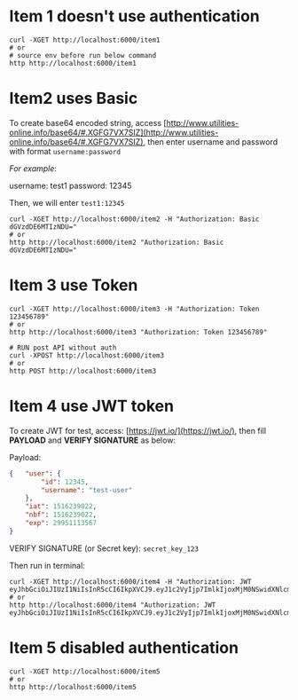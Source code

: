 
# Item 1 doesn't use authentication

```shell
curl -XGET http://localhost:6000/item1
# or 
# source env before run below command
http http://localhost:6000/item1
```


# Item2 uses Basic

To create base64 encoded string, access [http://www.utilities-online.info/base64/#.XGFG7VX7SIZ](http://www.utilities-online.info/base64/#.XGFG7VX7SIZ), then enter username and password with format `username:password`

*For example*:

username: test1
password: 12345

Then, we will enter `test1:12345`

```shell
curl -XGET http://localhost:6000/item2 -H "Authorization: Basic dGVzdDE6MTIzNDU="
# or 
http http://localhost:6000/item2 "Authorization: Basic dGVzdDE6MTIzNDU="
```


# Item 3 use Token

```shell
curl -XGET http://localhost:6000/item3 -H "Authorization: Token 123456789"
# or 
http http://localhost:6000/item3 "Authorization: Token 123456789"

# RUN post API without auth
curl -XPOST http://localhost:6000/item3
# or 
http POST http://localhost:6000/item3
```


# Item 4 use JWT token

To create JWT for test, access: [https://jwt.io/](https://jwt.io/), then fill **PAYLOAD** and **VERIFY SIGNATURE** as below:

Payload:
```json
{   "user": {
        "id": 12345,
        "username": "test-user"
    },
    "iat": 1516239022,
    "nbf": 1516239022,
    "exp": 29951113567
}
```

VERIFY SIGNATURE (or Secret key): `secret_key_123`

Then run in terminal:

```shell
curl -XGET http://localhost:6000/item4 -H "Authorization: JWT eyJhbGciOiJIUzI1NiIsInR5cCI6IkpXVCJ9.eyJ1c2VyIjp7ImlkIjoxMjM0NSwidXNlcm5hbWUiOiJ0ZXN0LXVzZXIifSwiaWF0IjoxNTE2MjM5MDIyLCJuYmYiOjE1MTYyMzkwMjIsImV4cCI6Mjk5NTExMTM1Njd9.U9yuGdn9imVfARMNpGuAzfD4gpizEZ0nNPfBSPGL3OM"
# or 
http http://localhost:6000/item4 "Authorization: JWT eyJhbGciOiJIUzI1NiIsInR5cCI6IkpXVCJ9.eyJ1c2VyIjp7ImlkIjoxMjM0NSwidXNlcm5hbWUiOiJ0ZXN0LXVzZXIifSwiaWF0IjoxNTE2MjM5MDIyLCJuYmYiOjE1MTYyMzkwMjIsImV4cCI6Mjk5NTExMTM1Njd9.U9yuGdn9imVfARMNpGuAzfD4gpizEZ0nNPfBSPGL3OM"
```


# Item 5 disabled authentication
```shell
curl -XGET http://localhost:6000/item5
# or 
http http://localhost:6000/item5
```
